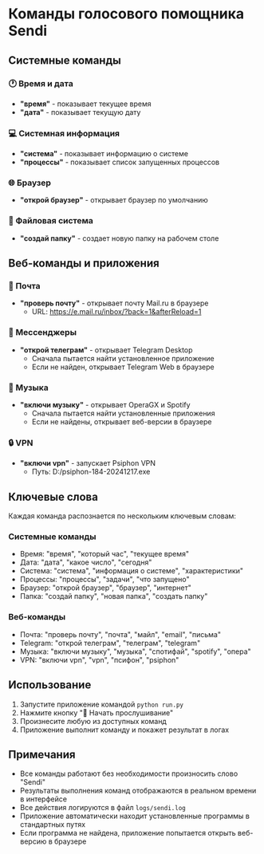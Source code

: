 # Команды голосового помощника Sendi

## Системные команды

### 🕐 Время и дата

- **"время"** - показывает текущее время
- **"дата"** - показывает текущую дату

### 💻 Системная информация

- **"система"** - показывает информацию о системе
- **"процессы"** - показывает список запущенных процессов

### 🌐 Браузер

- **"открой браузер"** - открывает браузер по умолчанию

### 📁 Файловая система

- **"создай папку"** - создает новую папку на рабочем столе

## Веб-команды и приложения

### 📧 Почта

- **"проверь почту"** - открывает почту Mail.ru в браузере
  - URL: https://e.mail.ru/inbox/?back=1&afterReload=1

### 💬 Мессенджеры

- **"открой телеграм"** - открывает Telegram Desktop
  - Сначала пытается найти установленное приложение
  - Если не найден, открывает Telegram Web в браузере

### 🎵 Музыка

- **"включи музыку"** - открывает OperaGX и Spotify
  - Сначала пытается найти установленные приложения
  - Если не найдены, открывает веб-версии в браузере

### 🔒 VPN

- **"включи vpn"** - запускает Psiphon VPN
  - Путь: D:/psiphon-184-20241217.exe

## Ключевые слова

Каждая команда распознается по нескольким ключевым словам:

### Системные команды

- Время: "время", "который час", "текущее время"
- Дата: "дата", "какое число", "сегодня"
- Система: "система", "информация о системе", "характеристики"
- Процессы: "процессы", "задачи", "что запущено"
- Браузер: "открой браузер", "браузер", "интернет"
- Папка: "создай папку", "новая папка", "создать папку"

### Веб-команды

- Почта: "проверь почту", "почта", "майл", "email", "письма"
- Telegram: "открой телеграм", "телеграм", "telegram"
- Музыка: "включи музыку", "музыка", "спотифай", "spotify", "опера"
- VPN: "включи vpn", "vpn", "псифон", "psiphon"

## Использование

1. Запустите приложение командой `python run.py`
2. Нажмите кнопку "🎤 Начать прослушивание"
3. Произнесите любую из доступных команд
4. Приложение выполнит команду и покажет результат в логах

## Примечания

- Все команды работают без необходимости произносить слово "Sendi"
- Результаты выполнения команд отображаются в реальном времени в интерфейсе
- Все действия логируются в файл `logs/sendi.log`
- Приложение автоматически находит установленные программы в стандартных путях
- Если программа не найдена, приложение попытается открыть веб-версию в браузере

